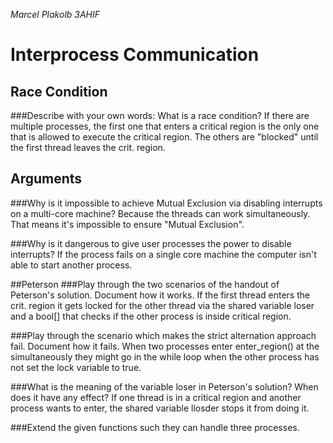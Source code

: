 *Marcel Plakolb 3AHIF*
# Interprocess Communication

## Race Condition

###Describe with your own words: What is a race condition?
If there are multiple processes, the first one that enters a critical region is the only one that is allowed to execute the critical region. The others are "blocked" until the first thread leaves the crit. region.

## Arguments
###Why is it impossible to achieve Mutual Exclusion via disabling interrupts on a multi-core machine?
Because the threads can work simultaneously. That means it's impossible to ensure "Mutual Exclusion".

###Why is it dangerous to give user processes the power to disable interrupts?
If the process fails on a single core machine the computer isn't able to start another process.

##Peterson
###Play through the two scenarios of the handout of Peterson's solution. Document how it works.
If the first thread enters the crit. region it gets locked for the other thread via the shared variable loser and a bool[] that checks if the other process is inside critical region.

###Play through the scenario which makes the strict alternation approach fail. Document how it fails.
When two processes enter enter_region() at the simultaneously they might go in the while loop when the other process has not set the lock variable to true.

###What is the meaning of the variable loser in Peterson's solution? When does it have any effect?
If one thread is in a critical region and another process wants to enter, the shared variable llosder stops it from doing it.

###Extend the given functions such they can handle three processes.
